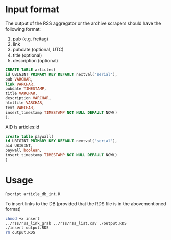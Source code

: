 # Input format

The output of the RSS aggregator or the archive scrapers should have the following format:

1. pub (e.g. freitag)
2. link
3. pubdate (optional, UTC)
4. title (optional)
5. description (optional)

```sql
CREATE TABLE articles(
id UBIGINT PRIMARY KEY DEFAULT nextval('serial'),
pub VARCHAR,
link VARCHAR,
pubdate TIMESTAMP,
title VARCHAR,
description VARCHAR,
htmlfile VARCHAR,
text VARCHAR,
insert_timestamp TIMESTAMP NOT NULL DEFAULT NOW()
);
```

AID is articles:id

```sql
create table paywall(
id UBIGINT PRIMARY KEY DEFAULT nextval('serial'),
aid UBIGINT,
paywall boolean,
insert_timestamp TIMESTAMP NOT NULL DEFAULT NOW()
)
```

# Usage

```sh
Rscript article_db_int.R
```

To insert links to the DB (provided that the RDS file is in the abovementioned format)

```sh
chmod +x insert
../rss/rss_link_grab ../rss/rss_list.csv ./output.RDS
./insert output.RDS
rm output.RDS
```
